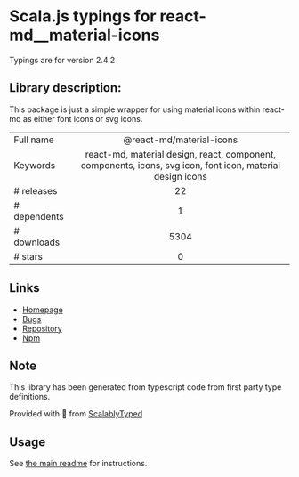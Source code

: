 
# Scala.js typings for react-md__material-icons

Typings are for version 2.4.2

## Library description:
This package is just a simple wrapper for using material icons within react-md as either font icons or svg icons.

|                    |                 |
| ------------------ | :-------------: |
| Full name          | @react-md/material-icons |
| Keywords           | react-md, material design, react, component, components, icons, svg icon, font icon, material design icons |
| # releases         | 22 |
| # dependents       | 1 |
| # downloads        | 5304 |
| # stars            | 0 |

## Links
- [Homepage](https://react-md.dev/packages/material-icons/demos)
- [Bugs](https://github.com/mlaursen/react-md/issues)
- [Repository](https://github.com/mlaursen/react-md)
- [Npm](https://www.npmjs.com/package/%40react-md%2Fmaterial-icons)
    


## Note
This library has been generated from typescript code from first party type definitions.

Provided with :purple_heart: from [ScalablyTyped](https://github.com/oyvindberg/ScalablyTyped)

## Usage
See [the main readme](../../readme.md) for instructions.


